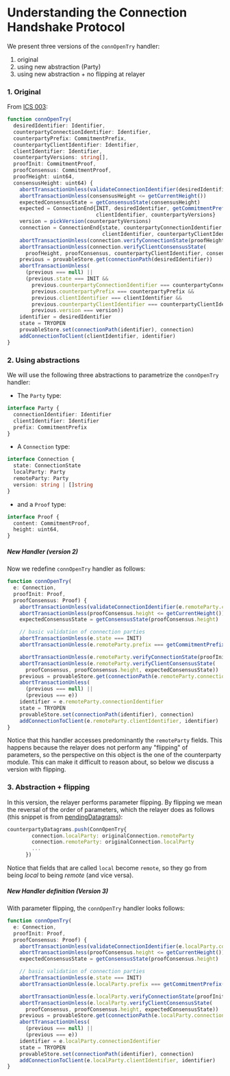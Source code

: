 # Understanding the Connection Handshake Protocol

We present three versions of the `connOpenTry` handler:

1. original
2. using new abstraction (Party)
3. using new abstraction + no flipping at relayer


### 1. Original

From [ICS 003](https://github.com/cosmos/ics/tree/35e911fa8a9a465a03c73b72b2a3399c15e9ce16/spec/ics-003-connection-semantics):

```typescript
function connOpenTry(
  desiredIdentifier: Identifier,
  counterpartyConnectionIdentifier: Identifier,
  counterpartyPrefix: CommitmentPrefix,
  counterpartyClientIdentifier: Identifier,
  clientIdentifier: Identifier,
  counterpartyVersions: string[],
  proofInit: CommitmentProof,
  proofConsensus: CommitmentProof,
  proofHeight: uint64,
  consensusHeight: uint64) {
    abortTransactionUnless(validateConnectionIdentifier(desiredIdentifier))
    abortTransactionUnless(consensusHeight <= getCurrentHeight())
    expectedConsensusState = getConsensusState(consensusHeight)
    expected = ConnectionEnd{INIT, desiredIdentifier, getCommitmentPrefix(), counterpartyClientIdentifier,
                             clientIdentifier, counterpartyVersions}
    version = pickVersion(counterpartyVersions)
    connection = ConnectionEnd{state, counterpartyConnectionIdentifier, counterpartyPrefix,
                               clientIdentifier, counterpartyClientIdentifier, version}
    abortTransactionUnless(connection.verifyConnectionState(proofHeight, proofInit, counterpartyConnectionIdentifier, expected))
    abortTransactionUnless(connection.verifyClientConsensusState(
      proofHeight, proofConsensus, counterpartyClientIdentifier, consensusHeight, expectedConsensusState))
    previous = provableStore.get(connectionPath(desiredIdentifier))
    abortTransactionUnless(
      (previous === null) ||
      (previous.state === INIT &&
        previous.counterpartyConnectionIdentifier === counterpartyConnectionIdentifier &&
        previous.counterpartyPrefix === counterpartyPrefix &&
        previous.clientIdentifier === clientIdentifier &&
        previous.counterpartyClientIdentifier === counterpartyClientIdentifier &&
        previous.version === version))
    identifier = desiredIdentifier
    state = TRYOPEN
    provableStore.set(connectionPath(identifier), connection)
    addConnectionToClient(clientIdentifier, identifier)
}
```


### 2. Using abstractions

We will use the following three abstractions to parametrize the `connOpenTry` handler:

- The `Party` type:

```typescript
interface Party {
  connectionIdentifier: Identifier
  clientIdentifier: Identifier
  prefix: CommitmentPrefix
}
```

- A `Connection` type:

```typescript
interface Connection {
  state: ConnectionState
  localParty: Party
  remoteParty: Party
  version: string | []string
}
```

- and a `Proof` type:

```typescript
interface Proof {
  content: CommitmentProof,
  height: uint64,
}
```

##### New Handler (version 2)

Now we redefine `connOpenTry` handler as follows:

```typescript
function connOpenTry(
  e: Connection,
  proofInit: Proof,
  proofConsensus: Proof) {
    abortTransactionUnless(validateConnectionIdentifier(e.remoteParty.connectionIdentifier))
    abortTransactionUnless(proofConsensus.height <= getCurrentHeight())
    expectedConsensusState = getConsensusState(proofConsensus.height)

    // basic validation of connection parties
    abortTransactionUnless(e.state === INIT)
    abortTransactionUnless(e.remoteParty.prefix === getCommitmentPrefix())

    abortTransactionUnless(e.remoteParty.verifyConnectionState(proofInit, e))
    abortTransactionUnless(e.remoteParty.verifyClientConsensusState(
      proofConsensus, proofConsensus.height, expectedConsensusState))
    previous = provableStore.get(connectionPath(e.remoteParty.connectionIdentifier))
    abortTransactionUnless(
      (previous === null) ||
      (previous === e))
    identifier = e.remoteParty.connectionIdentifier
    state = TRYOPEN
    provableStore.set(connectionPath(identifier), connection)
    addConnectionToClient(e.remoteParty.clientIdentifier, identifier)
}
```

Notice that this handler accesses predominantly the `remoteParty` fields. This happens because the relayer does not perform any "flipping" of parameters, so the perspective on this object is the one of the counterparty module. This can make it difficult to reason about, so below we discuss a version with flipping.

### 3. Abstraction + flipping

In this version, the relayer performs parameter flipping.
By flipping we mean the reversal of the order of parameters, which the relayer does as follows (this snippet is from [pendingDatagrams](https://github.com/cosmos/ics/tree/master/spec/ics-018-relayer-algorithms)):

```typescript
counterpartyDatagrams.push(ConnOpenTry{
        connection.localParty: originalConnection.remoteParty
        connection.remoteParty: originalConnection.localParty
        ...
      })
```

Notice that fields that are called `local` become `remote`, so they go from being _local_ to being _remote_ (and vice versa).


##### New Handler definition (Version 3)

With parameter flipping, the `connOpenTry` handler looks follows:

```typescript
function connOpenTry(
  e: Connection,
  proofInit: Proof,
  proofConsensus: Proof) {
    abortTransactionUnless(validateConnectionIdentifier(e.localParty.connectionIdentifier))
    abortTransactionUnless(proofConsensus.height <= getCurrentHeight())
    expectedConsensusState = getConsensusState(proofConsensus.height)

    // basic validation of connection parties
    abortTransactionUnless(e.state === INIT)
    abortTransactionUnless(e.localParty.prefix === getCommitmentPrefix())

    abortTransactionUnless(e.localParty.verifyConnectionState(proofInit, e))
    abortTransactionUnless(e.localParty.verifyClientConsensusState(
      proofConsensus, proofConsensus.height, expectedConsensusState))
    previous = provableStore.get(connectionPath(e.localParty.connectionIdentifier))
    abortTransactionUnless(
      (previous === null) ||
      (previous === e))
    identifier = e.localParty.connectionIdentifier
    state = TRYOPEN
    provableStore.set(connectionPath(identifier), connection)
    addConnectionToClient(e.localParty.clientIdentifier, identifier)
}
```